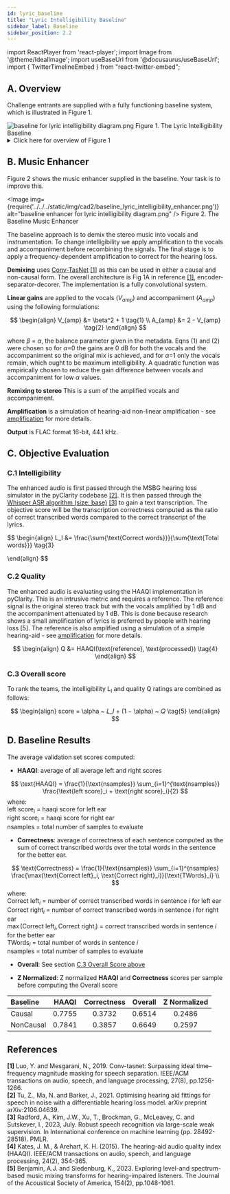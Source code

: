 ```yaml
---
id: lyric_baseline
title: "Lyric Intelligibility Baseline"
sidebar_label: Baseline
sidebar_position: 2.2
---
```

import ReactPlayer from 'react-player';
import Image from '@theme/IdealImage';
import useBaseUrl from '@docusaurus/useBaseUrl';
import { TwitterTimelineEmbed } from "react-twitter-embed";

## A. Overview

Challenge entrants are supplied with a fully functioning baseline system, which is illustrated in Figure 1.

<div style={{textAlign:'center'}}>
<Image img={require('../../../static/img/cad2/baseline_lyric_intelligibility_overview.png')} alt="baseline for lyric intelligibility diagram.png" />
Figure 1. The Lyric Intelligibility Baseline
</div>

<details>
<summary>Click here for overview of Figure 1</summary>
- A scene generator (blue box):
  - Selects the stereo music signal.
  - Gives a value of $\alpha$ (metadata) that sets the balance between intelligibility and audio quality (see evaluation below).
- The music enhancement stage (pink box) takes the music as inputs and attempts to improve the intelligibility.
- Listener characteristics (green oval) are audiograms and compressor settings to allow personalised processing in the enhancement stage and are also used in objective evaluation.
- The enhancement outputs are evaluated using objective metrics (orange boxes):
  - For intelligibility using a metric based on Whisper (correct transcribed words ratio).
  - For audio quality via the Hearing-Aid Audio Quality Index (HAAQI) [1].
 
Your challenge is to improve what happens in the pink, music enhancement box. The rest of the baseline is fixed and should not be changed.
</details>
 
## B. Music Enhancer

Figure 2 shows the music enhancer supplied in the baseline. Your task is to improve this.

<Image img={require('../../../static/img/cad2/baseline_lyric_intelligibility_enhancer.png')} alt="baseline enhancer for lyric intelligibility diagram.png" />
Figure 2. The Baseline Music Enhancer

The baseline approach is to demix the stereo music into vocals and instrumentation. To change intelligibility we apply amplification to the vocals and accompaniment before recombining the signals. The final stage is to apply a frequency-dependent amplification to correct for the hearing loss.

**Demixing** uses [Conv-TasNet](https://arxiv.org/abs/1809.07454) [[1]](#references) as this can be used in either a causal and non-causal form. The overall architecture is Fig 1A in reference [[1]](#references), encoder-separator-decorer. The implementation is a fully convolutional system.

**Linear gains** are applied to the vocals ($V_{amp}$) and accompaniment ($A_{amp}$) using the following formulations:

$$
\begin{align}
V_{amp} &= \beta^2 + 1 \tag{1} \\
A_{amp} &= 2 - V_{amp} \tag{2}
\end{align}
$$

where $\beta$ = $\alpha$, the balance parameter given in the metadata. Eqns (1) and (2) were chosen so for $\alpha$=0 the gains are 0 dB for both the vocals and the accompaniment so the original mix is achieved, and for $\alpha$=1 only the vocals remain, which ought to be maximum intelligibility. A quadratic function was empirically chosen to reduce the gain difference between vocals and accompaniment for low $\alpha$ values.

**Remixing to stereo** This is a sum of the amplified vocals and accompaniment.

**Amplification** is a simulation of hearing-aid non-linear amplification - see [amplification](../amplification) for more details.

**Output** is FLAC format 16-bit, 44.1 kHz.

## C. Objective Evaluation

### C.1 Intelligibility
The enhanced audio is first passed through the MSBG hearing loss simulator in the pyClarity codebase [[2]](#references). 
It is then passed through the [Whisper ASR algorithm (size: base)](https://huggingface.co/openai/whisper-small) [[3]](#references) to gain a text transcription. 
The objective score will be the transcription correctness computed as the ratio of correct transcribed words compared to the correct transcript of the lyrics.

$$
\begin{align}
L_I &= \frac{\sum{\text{Correct words}}}{\sum{\text{Total words}}} \tag{3}

\end{align}
$$

### C.2 Quality
The enhanced audio is evaluating using the HAAQI implementation in pyClarity. This is an intrusive metric and requires a reference. The reference signal is the original stereo track but with the vocals amplified by 1 dB and the accompaniment attenuated by 1 dB. This is done because research shows a small amplification of lyrics is preferred by people with hearing loss [5]. The reference is also amplified using a simulation of a simple hearing-aid - see [amplification](../amplification) for more details.

$$
\begin{align}
Q &= HAAQI(\text{reference}, \text{processed})  \tag{4}
\end{align}
$$

### C.3 Overall score

To rank the teams, the intelligibility L<sub>I</sub> and quality Q ratings are combined as follows:

$$
\begin{align}
score = \alpha ~ 𝐿_𝐼 + (1 − \alpha) ~ 𝑄  \tag{5}
\end{align}
$$

## D. Baseline Results

The average validation set scores computed:

* **HAAQI**: average of all average left and right scores

$$
\text{HAAQI} = \frac{1}{\text{nsamples}}  \sum_{i=1}^{\text{nsamples}} \frac{\text{left score}_i + \text{right score}_i}{2}  
$$
where:  
$\text{left score}_i$ = haaqi score for left ear  
$\text{right score}_i$ = haaqi score for right ear  
$\text{nsamples}$ = total number of samples to evaluate  

* **Correctness**: average of correctness of each sentence computed as the sum of correct transcribed words over the total words in the sentence for the better ear.

$$
\text{Correctness} = \frac{1}{\text{nsamples}} \sum_{i=1}^{nsamples} \frac{\max(\text{Correct left}_i, \text{Correct right}_i)}{\text{TWords}_i} \\
$$
where:  
$\text{Correct left}_i$ = number of correct transcribed words in sentence $i$ for left ear  
$\text{Correct right}_i$ = number of correct transcribed words in sentence $i$ for right ear  
$\max(\text{Correct left}_i, \text{Correct right}_i)$ = correct transcribed words in sentence $i$ for the better ear    
$\text{TWords}_i$ = total number of words in sentence $i$  
$\text{nsamples}$ = total number of samples to evaluate  

* **Overall**: See section [C.3 Overall Score above](#c3-overall-score)

* **Z Normalized**: Z normalized **HAAQI** and **Correctness** scores per sample before computing the Overall score 

| Baseline  | HAAQI  | Correctness | Overall | Z Normalized |
|:----------|:------:|:-----------:|:-------:|:------------:|
| Causal    | 0.7755 |   0.3732    | 0.6514  |    0.2486    |
| NonCausal | 0.7841 |   0.3857    | 0.6649  |    0.2597    |

## References

**[1]** Luo, Y. and Mesgarani, N., 2019. Conv-tasnet: Surpassing ideal time–frequency magnitude masking for speech separation. IEEE/ACM transactions on audio, speech, and language processing, 27(8), pp.1256-1266.   
**[2]** Tu, Z., Ma, N. and Barker, J., 2021. Optimising hearing aid fittings for speech in noise with a differentiable hearing loss model. arXiv preprint arXiv:2106.04639.   
**[3]** Radford, A., Kim, J.W., Xu, T., Brockman, G., McLeavey, C. and Sutskever, I., 2023, July. Robust speech recognition via large-scale weak supervision. In International conference on machine learning (pp. 28492-28518). PMLR.   
**[4]** Kates, J. M., & Arehart, K. H. (2015). The hearing-aid audio quality index (HAAQI). IEEE/ACM transactions on audio, speech, and language processing, 24(2), 354-365.    
**[5]** Benjamin, A.J. and Siedenburg, K., 2023. Exploring level-and spectrum-based music mixing transforms for hearing-impaired listeners. The Journal of the Acoustical Society of America, 154(2), pp.1048-1061.    


